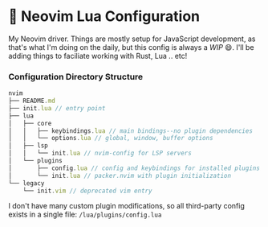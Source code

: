 :rocket: Neovim Lua Configuration
==========

My Neovim driver.  Things are mostly setup for JavaScript development, as that's what I'm doing on
the daily, but this config is always a *WIP* :smile:.  I'll be adding things to faciliate working
with Rust, Lua .. etc!


### Configuration Directory Structure

```javascript
nvim
├── README.md
├── init.lua // entry point 
├── lua
│   ├── core
│   │   ├── keybindings.lua // main bindings--no plugin dependencies
│   │   └── options.lua // global, window, buffer options
│   ├── lsp
│   │   └── init.lua // nvim-config for LSP servers
│   └── plugins
│       ├── config.lua // config and keybindings for installed plugins
│       └── init.lua // packer.nvim with plugin initialization
└── legacy
    └── init.vim // deprecated vim entry 
```

I don't have many custom plugin modifications, so all third-party config exists
in a single file: `/lua/plugins/config.lua`
